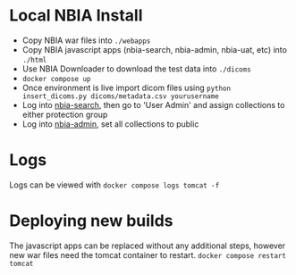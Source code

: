 # Local NBIA Install

* Copy NBIA war files into `./webapps`
* Copy NBIA javascript apps (nbia-search, nbia-admin, nbia-uat, etc) into `./html`
* Use NBIA Downloader to download the test data into `./dicoms`
* `docker compose up`
* Once environment is live import dicom files using `python insert_dicoms.py dicoms/metadata.csv yourusername`
* Log into [nbia-search](http://localhost/nbia-search), then go to 'User Admin' and assign collections to either protection group
* Log into [nbia-admin](http://localhost/nbia-admin), set all collections to public

# Logs
Logs can be viewed with `docker compose logs tomcat -f`

# Deploying new builds
The javascript apps can be replaced without any additional steps, however new war files need the tomcat container to restart.
`docker compose restart tomcat`
